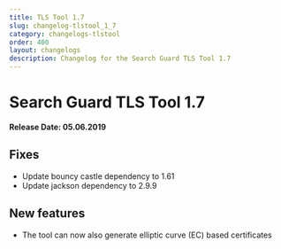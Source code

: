 ```yaml
---
title: TLS Tool 1.7
slug: changelog-tlstool_1_7
category: changelogs-tlstool
order: 400
layout: changelogs
description: Changelog for the Search Guard TLS Tool 1.7
---
```


<!---
Copryight 2010 floragunn GmbH
-->

# Search Guard TLS Tool 1.7

**Release Date: 05.06.2019**

## Fixes

* Update bouncy castle dependency to 1.61
* Update jackson dependency to 2.9.9

## New features

* The tool can now also generate elliptic curve (EC) based certificates